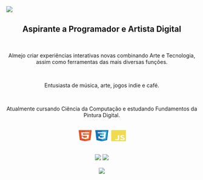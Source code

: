 <img src="https://i.imgur.com/mKGq0nT.png"> 
<div align="center">
  <h2 color="FEFAF2">Aspirante a Programador e Artista Digital</h1>
  <br>
  <p color="FEFAF2">Almejo criar experiências interativas novas combinando Arte e Tecnologia, assim como ferramentas das mais diversas funções.</p>
  <br>
  <p color="FEFAF2">Entusiasta de música, arte, jogos indie e café.</p>
  <br>
  <p color="FEFAF2">Atualmente cursando Ciência da Computação e estudando Fundamentos da Pintura Digital.</p>
  <br>
  <div style="display: inline_block">
    <img align="center" alt="HTML" height="30" width="40" src="https://raw.githubusercontent.com/devicons/devicon/master/icons/html5/html5-original.svg">
    <img align="center" alt="CSS" height="30" width="40" src="https://raw.githubusercontent.com/devicons/devicon/master/icons/css3/css3-original.svg">
    <img align="center" alt="Js" height="30" width="40" src="https://raw.githubusercontent.com/devicons/devicon/master/icons/javascript/javascript-plain.svg">
  </div>
  <br>
  <br>
  <img height="150em" src="https://github-readme-stats.vercel.app/api?username=douglasflorindo&title_color=FEFAF2&text_color=FEFAF2&border_color=FEFAF2&bg_color=DEG,533037,140402&show_icons=true&icon_color=140402&border_radius=10&rank_icon=default&include_all_commits=true">
  <img height="150em" src="https://github-readme-stats.vercel.app/api/top-langs/?username=douglasflorindo&layout=compact&title_color=FEFAF2&text_color=FEFAF2&border_color=FEFAF2&bg_color=DEG,533037,140402">
  <br>
  <br>
  <a href="mailto: douglasflorindodeassis@gmail.com">
  <img src="https://img.shields.io/badge/Gmail-D14836?style=for-the-badge&logo=gmail&logoColor=white">
</div>
